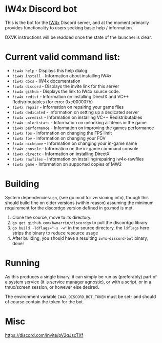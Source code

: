 # IW4x Discord bot

This is the bot for the [IW4x](https://iw4x.io/) Discord server, and at the moment primarily provides functionality to users seeking basic help / information.

DXVK instructions will be readded once the state of the launcher is clear.

# Current valid command list:

- `!iw4x help` - Displays this help dialog
- `!iw4x install` - Information about installing IW4x.
- `!iw4x docs` - IW4x documentation
- `!iw4x discord` - Displays the invite link for this server
- `!iw4x github` - Displays the link to IW4x source code.
- `!iw4x redist` - Information on installing DirectX and VC++ Redistributables (for error 0xc000007b)
- `!iw4x repair` - Information on repairing your game files
- `!iw4x dedicated` - Information on setting up a dedicated server
- `!iw4x vcredist` - Information on installing VC++ Redistributables
- `!iw4x unlockstats` - Information on unlocking all items in the game
- `!iw4x performance` - Information on improving the games performance
- `!iw4x fps` - Information on changing the FPS limit
- `!iw4x fov` - Information on changing your FOV
- `!iw4x nickname` - Information on changing your in-game name
- `!iw4x console` - Information on the in-game command console
- `!iw4x directx` - Information on installing DirectX
- `!iw4x rawfiles` - Information on installing/repairing iw4x-rawfiles
- `!iw4x game` - Information on supported copies of MW2

# Building

System dependencies: `go`, (see go.mod for versioning info), though this should build fine on older versions (within reason) assuming the minimum requirement for the discordgo version defined in go.mod is met. 

1. Clone the source, move to its directory.
2. `go get github.com/bwmarrin/discordgo` to pull the discordgo library
3. `go build -ldflags="-s -w"` in the source directory, the `ldflags` here strips the binary to reduce resource usage
4. After building, you should have a resulting `iw4x-discord-bot` binary, done!

# Running

As this produces a single binary, it can simply be run as (preferably) part of a system service (it is service manager agnostic), or with a script, or in a tmux/screen session, or however else desired.

The environment variable `IW4X_DISCORD_BOT_TOKEN` must be set- and should of course contain the token for the bot.

# Misc

https://discord.com/invite/pV2qJscTXf
